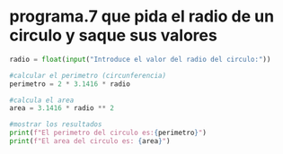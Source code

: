 # programa.7 que pida el radio de un circulo y saque sus valores

```python
radio = float(input("Introduce el valor del radio del circulo:"))

#calcular el perimetro (circunferencia)
perimetro = 2 * 3.1416 * radio

#calcula el area
area = 3.1416 * radio ** 2

#mostrar los resultados 
print(f"El perimetro del circulo es:{perimetro}")
print(f"El area del circulo es: {area}")

````
